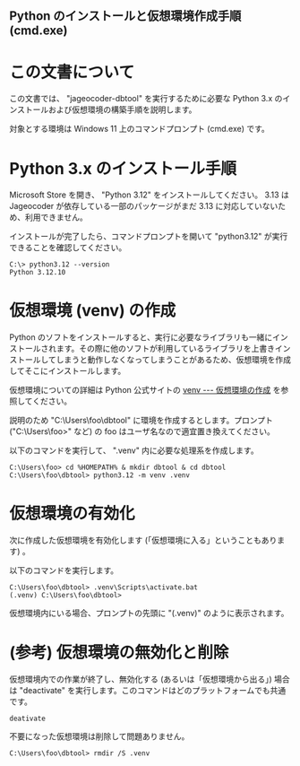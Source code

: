 Python のインストールと仮想環境作成手順 (cmd.exe)
-------------------------------------------------

# この文書について

この文書では、 "jageocoder-dbtool" を実行するために必要な Python 3.x のインストールおよび仮想環境の構築手順を説明します。

対象とする環境は Windows 11 上のコマンドプロンプト (cmd.exe) です。

# Python 3.x のインストール手順

Microsoft Store を開き、 "Python 3.12" をインストールしてください。 3.13 は Jageocoder が依存している一部のパッケージがまだ 3.13 に対応していないため、利用できません。

インストールが完了したら、コマンドプロンプトを開いて "python3.12" が実行できることを確認してください。

```
C:\> python3.12 --version
Python 3.12.10
```

# 仮想環境 (venv) の作成

Python のソフトをインストールすると、実行に必要なライブラリも一緒にインストールされます。その際に他のソフトが利用しているライブラリを上書きインストールしてしまうと動作しなくなってしまうことがあるため、仮想環境を作成してそこにインストールします。

仮想環境についての詳細は Python 公式サイトの [venv --- 仮想環境の作成](https://docs.python.org/ja/3.10/library/venv.html) を参照してください。

説明のため "C:\Users\foo\dbtool" に環境を作成するとします。プロンプト ("C:\Users\foo>" など) の foo はユーザ名なので適宜置き換えてください。

以下のコマンドを実行して、 ".venv" 内に必要な処理系を作成します。
```
C:\Users\foo> cd %HOMEPATH% & mkdir dbtool & cd dbtool
C:\Users\foo\dbtool> python3.12 -m venv .venv
```

# 仮想環境の有効化

次に作成した仮想環境を有効化します (「仮想環境に入る」ということもあります) 。

以下のコマンドを実行します。

```
C:\Users\foo\dbtool> .venv\Scripts\activate.bat
(.venv) C:\Users\foo\dbtool> 
```

仮想環境内にいる場合、プロンプトの先頭に "(.venv)" のように表示されます。

# (参考) 仮想環境の無効化と削除

仮想環境内での作業が終了し、無効化する (あるいは「仮想環境から出る」) 場合は "deactivate" を実行します。このコマンドはどのプラットフォームでも共通です。

```
deativate
```

不要になった仮想環境は削除して問題ありません。

```
C:\Users\foo\dbtool> rmdir /S .venv
```
